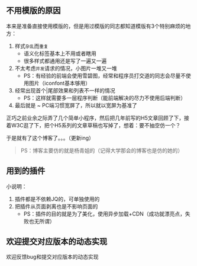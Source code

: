 ## 不用模版的原因

本来是准备直接使用模版的，但是用过模版的同志都知道模版有3个特别麻烦的地方：
1. 样式`杂乱`而`重复`
    - 语义化标签基本上不用或者瞎用
    - 很多样式都通用还是写了一遍又一遍
2. 不太考虑`并发`请求的情况，小图片一堆又一堆
    - PS：有经验的前端会使用雪碧图，经常和程序员打交道的同志会尽量不使用图片（iconfont基本够用）
3. 经常出现首个|尾部效果和列表不一样的情况
    - PS：这样就需要多一层程序判断（能前端解决的尽力不使用后端判断）
4. 最后就是 ~ PC端习惯宽屏了，所以就以宽屏为基准了

正巧之前业余之际弄了几个简单小程序，然后把几年前写的H5文章回顾了下，接着W3C逛了下，把个H5系列的文章草稿也写掉了，想着：要不抽空仿一个？

于是就有了这个博客了。。。（更新ing）
> PS：博客主要仿的就是杨青姐的（记得大学那会的博客也是仿的她的）

## 用到的插件

小说明：
1. 插件都是不依赖JQ的，可单独使用的
2. 把插件从页面剥离也是不影响页面的
    - PS：插件的目的就是为了美化，使用异步加载+CDN（成功就漂亮点，失败也无所谓）

## 欢迎提交对应版本的动态实现

欢迎反馈bug和提交对应版本的动态实现